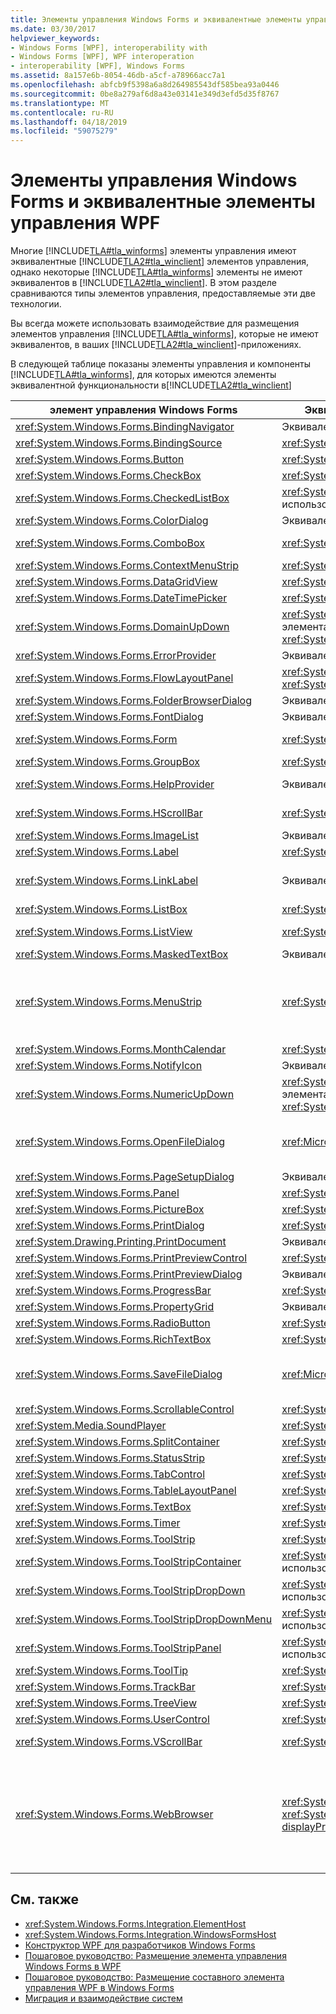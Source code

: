 ```yaml
---
title: Элементы управления Windows Forms и эквивалентные элементы управления WPF
ms.date: 03/30/2017
helpviewer_keywords:
- Windows Forms [WPF], interoperability with
- Windows Forms [WPF], WPF interoperation
- interoperability [WPF], Windows Forms
ms.assetid: 8a157e6b-8054-46db-a5cf-a78966acc7a1
ms.openlocfilehash: abfcb9f5398a6a8d264985543df585bea93a0446
ms.sourcegitcommit: 0be8a279af6d8a43e03141e349d3efd5d35f8767
ms.translationtype: MT
ms.contentlocale: ru-RU
ms.lasthandoff: 04/18/2019
ms.locfileid: "59075279"
---
```

# <a name="windows-forms-controls-and-equivalent-wpf-controls"></a>Элементы управления Windows Forms и эквивалентные элементы управления WPF
Многие [!INCLUDE[TLA#tla_winforms](../../../../includes/tlasharptla-winforms-md.md)] элементы управления имеют эквивалентные [!INCLUDE[TLA2#tla_winclient](../../../../includes/tla2sharptla-winclient-md.md)] элементов управления, однако некоторые [!INCLUDE[TLA#tla_winforms](../../../../includes/tlasharptla-winforms-md.md)] элементы не имеют эквивалентов в [!INCLUDE[TLA2#tla_winclient](../../../../includes/tla2sharptla-winclient-md.md)]. В этом разделе сравниваются типы элементов управления, предоставляемые эти две технологии.  
  
 Вы всегда можете использовать взаимодействие для размещения элементов управления [!INCLUDE[TLA#tla_winforms](../../../../includes/tlasharptla-winforms-md.md)], которые не имеют эквивалентов, в ваших [!INCLUDE[TLA2#tla_winclient](../../../../includes/tla2sharptla-winclient-md.md)]-приложениях.   
  
 В следующей таблице показаны элементы управления и компоненты [!INCLUDE[TLA#tla_winforms](../../../../includes/tlasharptla-winforms-md.md)], для которых имеются элементы эквивалентной функциональности в[!INCLUDE[TLA2#tla_winclient](../../../../includes/tla2sharptla-winclient-md.md)]  
  
|элемент управления Windows Forms|Эквивалентный элемент управления WPF|Примечания|  
|---------------------------|----------------------------|-------------|  
|<xref:System.Windows.Forms.BindingNavigator>|Эквивалент отсутствует.||  
|<xref:System.Windows.Forms.BindingSource>|<xref:System.Windows.Data.CollectionViewSource>||  
|<xref:System.Windows.Forms.Button>|<xref:System.Windows.Controls.Button>||  
|<xref:System.Windows.Forms.CheckBox>|<xref:System.Windows.Controls.CheckBox>||  
|<xref:System.Windows.Forms.CheckedListBox>|<xref:System.Windows.Controls.ListBox>с использованием композиции.||  
|<xref:System.Windows.Forms.ColorDialog>|Эквивалент отсутствует.||  
|<xref:System.Windows.Forms.ComboBox>|<xref:System.Windows.Controls.ComboBox>|<xref:System.Windows.Controls.ComboBox> не поддерживает автоматическое завершение.|  
|<xref:System.Windows.Forms.ContextMenuStrip>|<xref:System.Windows.Controls.ContextMenu>||  
|<xref:System.Windows.Forms.DataGridView>|<xref:System.Windows.Controls.DataGrid>||  
|<xref:System.Windows.Forms.DateTimePicker>|<xref:System.Windows.Controls.DatePicker>||  
|<xref:System.Windows.Forms.DomainUpDown>|<xref:System.Windows.Controls.TextBox> с двумя элементами управления <xref:System.Windows.Controls.Primitives.RepeatButton>||  
|<xref:System.Windows.Forms.ErrorProvider>|Эквивалент отсутствует.||  
|<xref:System.Windows.Forms.FlowLayoutPanel>|<xref:System.Windows.Controls.WrapPanel> или <xref:System.Windows.Controls.StackPanel>||  
|<xref:System.Windows.Forms.FolderBrowserDialog>|Эквивалент отсутствует.||  
|<xref:System.Windows.Forms.FontDialog>|Эквивалент отсутствует.||  
|<xref:System.Windows.Forms.Form>|<xref:System.Windows.Window>|<xref:System.Windows.Window> не поддерживает дочерние окна.|  
|<xref:System.Windows.Forms.GroupBox>|<xref:System.Windows.Controls.GroupBox>||  
|<xref:System.Windows.Forms.HelpProvider>|Эквивалент отсутствует.|Отсутствует справка F1. Справка "Что это такое" заменяется всплывающей подсказкой.|  
|<xref:System.Windows.Forms.HScrollBar>|<xref:System.Windows.Controls.Primitives.ScrollBar>|Прокрутка встроена в контейнерные элементы управления.|  
|<xref:System.Windows.Forms.ImageList>|Эквивалент отсутствует.||  
|<xref:System.Windows.Forms.Label>|<xref:System.Windows.Controls.Label>||  
|<xref:System.Windows.Forms.LinkLabel>|Эквивалент отсутствует.|Можно использовать класс <xref:System.Windows.Documents.Hyperlink> для хранения гиперссылок в содержимом нефиксированного формата.|  
|<xref:System.Windows.Forms.ListBox>|<xref:System.Windows.Controls.ListBox>||  
|<xref:System.Windows.Forms.ListView>|<xref:System.Windows.Controls.ListView>|<xref:System.Windows.Controls.ListView> Управления содержит представления сведения только для чтения.|  
|<xref:System.Windows.Forms.MaskedTextBox>|Эквивалент отсутствует.||  
|<xref:System.Windows.Forms.MenuStrip>|<xref:System.Windows.Controls.Menu>|Стили элемента управления <xref:System.Windows.Controls.Menu> могут использоваться для имитации поведения и внешнего вида класса <xref:System.Windows.Forms.ToolStripProfessionalRenderer?displayProperty=nameWithType>|  
|<xref:System.Windows.Forms.MonthCalendar>|<xref:System.Windows.Controls.Calendar>||  
|<xref:System.Windows.Forms.NotifyIcon>|Эквивалент отсутствует.||  
|<xref:System.Windows.Forms.NumericUpDown>|<xref:System.Windows.Controls.TextBox> с двумя элементами управления <xref:System.Windows.Controls.Primitives.RepeatButton>||  
|<xref:System.Windows.Forms.OpenFileDialog>|<xref:Microsoft.Win32.OpenFileDialog>|<xref:Microsoft.Win32.OpenFileDialog>Класс [!INCLUDE[TLA2#tla_winclient](../../../../includes/tla2sharptla-winclient-md.md)] оболочка[!INCLUDE[TLA2#tla_win32](../../../../includes/tla2sharptla-win32-md.md)] для элемента управления |  
|<xref:System.Windows.Forms.PageSetupDialog>|Эквивалент отсутствует.||  
|<xref:System.Windows.Forms.Panel>|<xref:System.Windows.Controls.Canvas>||  
|<xref:System.Windows.Forms.PictureBox>|<xref:System.Windows.Controls.Image>||  
|<xref:System.Windows.Forms.PrintDialog>|<xref:System.Windows.Controls.PrintDialog>||  
|<xref:System.Drawing.Printing.PrintDocument>|Эквивалент отсутствует.||  
|<xref:System.Windows.Forms.PrintPreviewControl>|<xref:System.Windows.Controls.DocumentViewer>||  
|<xref:System.Windows.Forms.PrintPreviewDialog>|Эквивалент отсутствует.||  
|<xref:System.Windows.Forms.ProgressBar>|<xref:System.Windows.Controls.ProgressBar>||  
|<xref:System.Windows.Forms.PropertyGrid>|Эквивалент отсутствует.||  
|<xref:System.Windows.Forms.RadioButton>|<xref:System.Windows.Controls.RadioButton>||  
|<xref:System.Windows.Forms.RichTextBox>|<xref:System.Windows.Controls.RichTextBox>||  
|<xref:System.Windows.Forms.SaveFileDialog>|<xref:Microsoft.Win32.SaveFileDialog>|<xref:Microsoft.Win32.SaveFileDialog>Класс [!INCLUDE[TLA2#tla_winclient](../../../../includes/tla2sharptla-winclient-md.md)] оболочка[!INCLUDE[TLA2#tla_win32](../../../../includes/tla2sharptla-win32-md.md)] для элемента управления |  
|<xref:System.Windows.Forms.ScrollableControl>|<xref:System.Windows.Controls.ScrollViewer>||  
|<xref:System.Media.SoundPlayer>|<xref:System.Windows.Media.MediaPlayer>||  
|<xref:System.Windows.Forms.SplitContainer>|<xref:System.Windows.Controls.GridSplitter>||  
|<xref:System.Windows.Forms.StatusStrip>|<xref:System.Windows.Controls.Primitives.StatusBar>||  
|<xref:System.Windows.Forms.TabControl>|<xref:System.Windows.Controls.TabControl>||  
|<xref:System.Windows.Forms.TableLayoutPanel>|<xref:System.Windows.Controls.Grid>||  
|<xref:System.Windows.Forms.TextBox>|<xref:System.Windows.Controls.TextBox>||  
|<xref:System.Windows.Forms.Timer>|<xref:System.Windows.Threading.DispatcherTimer>||  
|<xref:System.Windows.Forms.ToolStrip>|<xref:System.Windows.Controls.ToolBar>||  
|<xref:System.Windows.Forms.ToolStripContainer>|<xref:System.Windows.Controls.ToolBar>с использованием композиции.||  
|<xref:System.Windows.Forms.ToolStripDropDown>|<xref:System.Windows.Controls.ToolBar>с использованием композиции.||  
|<xref:System.Windows.Forms.ToolStripDropDownMenu>|<xref:System.Windows.Controls.ToolBar>с использованием композиции.||  
|<xref:System.Windows.Forms.ToolStripPanel>|<xref:System.Windows.Controls.ToolBar>с использованием композиции.||  
|<xref:System.Windows.Forms.ToolTip>|<xref:System.Windows.Controls.ToolTip>||  
|<xref:System.Windows.Forms.TrackBar>|<xref:System.Windows.Controls.Slider>||  
|<xref:System.Windows.Forms.TreeView>|<xref:System.Windows.Controls.TreeView>||  
|<xref:System.Windows.Forms.UserControl>|<xref:System.Windows.Controls.UserControl>||  
|<xref:System.Windows.Forms.VScrollBar>|<xref:System.Windows.Controls.Primitives.ScrollBar>|Прокрутка встроена в контейнерные элементы управления.|  
|<xref:System.Windows.Forms.WebBrowser>|<xref:System.Windows.Controls.Frame>, <xref:System.Windows.Controls.WebBrowser?displayProperty=nameWithType>|<xref:System.Windows.Controls.Frame> Управления может разместить HTML-страницы.<br /><br /> Начиная с версии [!INCLUDE[net_v35SP1_short](../../../../includes/net-v35sp1-short-md.md)], <xref:System.Windows.Controls.WebBrowser?displayProperty=nameWithType> управления может разместить HTML-страницы, а также обратных <xref:System.Windows.Controls.Frame> элемента управления.|  
  
## <a name="see-also"></a>См. также

- <xref:System.Windows.Forms.Integration.ElementHost>
- <xref:System.Windows.Forms.Integration.WindowsFormsHost>
- [Конструктор WPF для разработчиков Windows Forms](https://docs.microsoft.com/previous-versions/visualstudio/visual-studio-2010/cc165605(v=vs.100))
- [Пошаговое руководство: Размещение элемента управления Windows Forms в WPF](walkthrough-hosting-a-windows-forms-control-in-wpf.md)
- [Пошаговое руководство: Размещение составного элемента управления WPF в Windows Forms](walkthrough-hosting-a-wpf-composite-control-in-windows-forms.md)
- [Миграция и взаимодействие систем](migration-and-interoperability.md)
